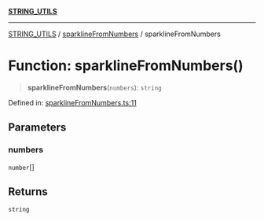 [**STRING_UTILS**](../../README.md)

***

[STRING_UTILS](../../README.md) / [sparklineFromNumbers](../README.md) / sparklineFromNumbers

# Function: sparklineFromNumbers()

> **sparklineFromNumbers**(`numbers`): `string`

Defined in: [sparklineFromNumbers.ts:11](https://github.com/dailker/everyutil-js/blob/7799f3f003cb23f425be3f1c83c38483e2648188/src/string/sparklineFromNumbers.ts#L11)

## Parameters

### numbers

`number`[]

## Returns

`string`
